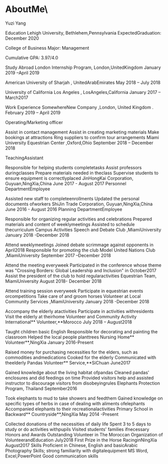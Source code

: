 # AboutMe\
Yuzi Yang


Education
Lehigh University, Bethlehem,Pennsylvania ExpectedGraduation: December 2020

College of Business Major: Management

Cumulative GPA: 3.97/4.0

Study Abroad
London Internship Program, London,UnitedKingdom January 2019 –April 2019

American University of Sharjah , UnitedArabEmirates May 2018 – July 2018

University of California Los Angeles , LosAngeles,California January 2017 – March2017

Work Experience
SomewhereNew Company ,London, United Kingdom . February 2019 – April 2019

Operating/Marketing officer

Assist in contact management
Assist in creating marketing materials
Make bookings at attractions
Ring suppliers to confirm tour arrangements
Miami University Equestrian Center ,Oxford,Ohio September 2018 – December 2018

TeachingAssistant

Responsible for helping students completetasks
Assist professors duringclasses
Prepare materials needed in theclass
Supervise students to ensure equipment is correctlyplaced
JinHongKai Corporation, Guyuan,NingXia,China June 2017 - August 2017 Personnel DepartmentEmployee

Assisted new staff to completeenrollments
Updated the personal documents ofworkers
ShiJin Trade Corporation, Guyuan,NingXia,China June 2016 - August 2016 Planning DepartmentEmployee

Responsible for organizing regular activities and celebrations
Prepared materials and content of weeklymeetings
Assisted to schedule thecurriculum
Campus Activities
Speech and Debate Club ,MiamiUniversity January 2018 -December 2018

Attend weeklymeetings
Joined debate scrimmage against opponents in April2018
Responsible for promoting the club
Model United Nations Club ,MiamiUniversity September 2017 –December 2018

Attend the meeting everyweek
Participated in the conference whose theme was "Crossing Borders: Global Leadership and Inclusion" in October2017
Assist the president of the club to hold regularactivities
Equestrian Team, MiamiUniversity August 2018- December 2018

Attend training session everyweek
Participate in equestrian events orcompetitions
Take care of and groom horses
Volunteer at Local Community Services ,MiamiUniversity January 2018 -December 2018

Accompany the elderly atactivities
Participate in activities withresidents
Visit the elderly at theirhome
Volunteer and Community Activity
International** Volunteer,**Morocco July 2018 – August2018

Taught children basic English
Responsible for decorating and painting the classroom
Helped the local people planttrees
Nursing Home** Volunteer**,NingXia January 2016-Present

Raised money for purchasing necessities for the elders, such as commodities andmedications
Cooked for the elderly
Communicated with theelderly
Pandas Volunteer** Service,**SiChuan June2017

Gained knowledge about the living habitat ofpandas
Cleaned pandas' enclosures and did feedings on time
Provided visitors help and assisted instructor to discourage visitors from disobeyingrules
Elephants Protection Program, Thailand September2016

Took elephants to mud to take showers and feedthem
Gained knowledge on specific types of herbs in case of dealing with aliments ofelephants
Accompanied elephants to their recreationalactivities
Primary School in Backward** Countryside**,NingXia May 2014 -Present

Collected donations of the necessities of daily life
Spent 3 to 5 days to study or do activities withpupils
Visited students' families ifnecessary
Honors and Awards
Outstanding Volunteer in The Moroccan Organization of VolunteerandEducation July2018
First Prize in the Horse RacinginNingXia August2017
Skills
Proficient in Chinese, English and basicArabic
Photography Skills; strong familiarity with digitalequipment
MS Word, Excel,PowerPoint
Good communication skills
